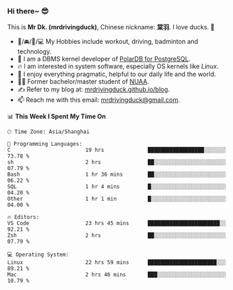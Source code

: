 ### Hi there~ 😎

This is **Mr Dk. (mrdrivingduck)**, Chinese nickname: **棠羽**. I love ducks. 🦆

- 💪/🚘/🏸/💻 My Hobbies include workout, driving, badminton and technology.
- 🍊 I am a DBMS kernel developer of [PolarDB for PostgreSQL](https://github.com/ApsaraDB/PolarDB-for-PostgreSQL).
- 🔥 I am interested in system software, especially OS kernels like *Linux*.
- 🔧 I enjoy everything pragmatic, helpful to our daily life and the world.
- 👨‍🎓 Former bachelor/master student of [NUAA](https://en.wikipedia.org/wiki/Nanjing_University_of_Aeronautics_and_Astronautics).
- ✍ Refer to my blog at: [mrdrivingduck.github.io/blog](https://mrdrivingduck.github.io/blog/).
- 📫 Reach me with this email: [mrdrivingduck@gmail.com](mailto:mrdrivingduck@gmail.com).

<!--START_SECTION:waka-->
📊 **This Week I Spent My Time On** 

```text
🕑︎ Time Zone: Asia/Shanghai

💬 Programming Languages: 
C                        19 hrs              ██████████████████░░░░░░░   73.78 % 
sh                       2 hrs               ██░░░░░░░░░░░░░░░░░░░░░░░   07.79 % 
Bash                     1 hr 36 mins        ██░░░░░░░░░░░░░░░░░░░░░░░   06.22 % 
SQL                      1 hr 4 mins         █░░░░░░░░░░░░░░░░░░░░░░░░   04.20 % 
Other                    1 hr 1 min          █░░░░░░░░░░░░░░░░░░░░░░░░   04.00 % 

🔥 Editors: 
VS Code                  23 hrs 45 mins      ███████████████████████░░   92.21 % 
Zsh                      2 hrs               ██░░░░░░░░░░░░░░░░░░░░░░░   07.79 % 

💻 Operating System: 
Linux                    22 hrs 59 mins      ██████████████████████░░░   89.21 % 
Mac                      2 hrs 46 mins       ███░░░░░░░░░░░░░░░░░░░░░░   10.79 % 
```


<!--END_SECTION:waka-->

<!-- ![Mr Dk.'s GitHub Stats](https://github-readme-stats.vercel.app/api?username=mrdrivingduck&count_private&show_icons=true&theme=buefy) -->

<!-- ![Most Used Languages](https://github-readme-stats.vercel.app/api/top-langs/?username=mrdrivingduck&exclude_repo=mips32-CPU,snort-tcp-socket&theme=buefy&layout=compact&langs_count=10) -->


<!--
**mrdrivingduck/mrdrivingduck** is a ✨ _special_ ✨ repository because its `README.md` (this file) appears on your GitHub profile.

Here are some ideas to get you started:

- 🔭 I’m currently working on ...
- 🌱 I’m currently learning ...
- 👯 I’m looking to collaborate on ...
- 🤔 I’m looking for help with ...
- 💬 Ask me about ...
- 📫 How to reach me: ...
- 😄 Pronouns: ...
- ⚡ Fun fact: ...
-->
